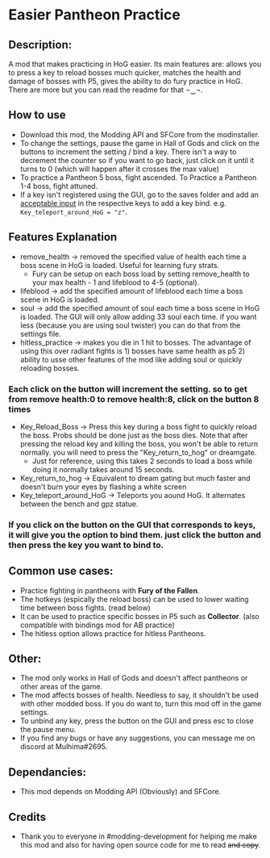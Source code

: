 # Easier Pantheon Practice

## Description:
A mod that makes practicing in HoG easier. Its main features are: allows you to press a key to reload bosses much quicker, matches the health and damage of bosses with P5, gives the ability to do fury practice in HoG. There are more but you can read the readme for that ¬‿¬.

## How to use
- Download this mod, the Modding API and SFCore from the modinstaller.
- To change the settings, pause the game in Hall of Gods and click on the buttons to increment the setting / bind a key. There isn't a way to decrement the counter so if you want to go back, just click on it until it turns to 0 (which will happen after it crosses the max value)
- To practice a Pantheon 5 boss, fight ascended. To Practice a Pantheon 1-4 boss, fight attuned.  
- If a key isn't registered using the GUI, go to the saves folder and add an [acceptable input](https://drive.google.com/file/d/1aebQ9DMngjk3ZO6x7XHk89D5I9q5armr/view?usp=sharing) in the respective keys to add a key bind. e.g.  `Key_teleport_around_HoG = "z"`.

## Features Explanation
- remove_health -> removed the specified value of health each time a boss scene in HoG is loaded. Useful for learning fury strats. 
  -  Fury can be setup on each boss load by setting remove_health to your max health - 1 and lifeblood to 4-5 (optional).
- lifeblood -> add the specified amount of lifeblood each time a boss scene in HoG is loaded.
- soul -> add the specified amount of soul each time a boss scene in HoG is loaded. The GUI will only allow adding 33 soul each time. if you want less (because you are using soul twister) you can do that from the settings file.
- hitless_practice -> makes you die in 1 hit to bosses. The advantage of using this over radiant fights is 1) bosses have same health as p5 2) ability to usse other features of the mod like adding soul or quickly reloading bosses.
### Each click on the button will increment the setting. so to get from remove health:0 to remove health:8, click on the button 8 times
- Key_Reload_Boss -> Press this key during a boss fight to quickly reload the boss. Probs should be done just as the boss dies. Note that after pressing the reload key and killing the boss, you won't be able to return normally. you will need to press the "Key_return_to_hog" or dreamgate.
  - Just for reference, using this takes 2 seconds to load a boss while doing it normally takes around 15 seconds. 
- Key_return_to_hog -> Equivalent to dream gating but much faster and doesn't burn your eyes by flashing a white screen
- Key_teleport_around_HoG -> Teleports you aound HoG. It alternates between the bench and gpz statue.
### If you click on the button on the GUI that corresponds to keys, it will give you the option to bind them. just click the button and then press the key you want to bind to.

 ## Common use cases:
- Practice fighting in pantheons with **Fury of the Fallen**.
- The hotkeys (espically the reload boss) can be used to lower waiting time between boss fights. (read below)
- It can be used to practice specific bosses in P5 such as **Collector**. (also compatible with bindings mod for AB practice)
- The hitless option allows practice for hitless Pantheons.

## Other:
- The mod only works in Hall of Gods and doesn't affect pantheons or other areas of the game.
- The mod affects bosses of health. Needless to say, it shouldn't be used with other modded boss. If you do want to, turn this mod off in the game settings.
- To unbind any key, press the button on the GUI and press esc to close the pause menu.
- If you find any bugs or have any suggestions, you can message me on discord at Mulhima#2695.

## Dependancies:
- This mod depends on Modding API (Obviously) and SFCore.

## Credits
- Thank you to everyone in #modding-development for helping me make this mod and also for having open source code for me to read ~~and copy~~.
